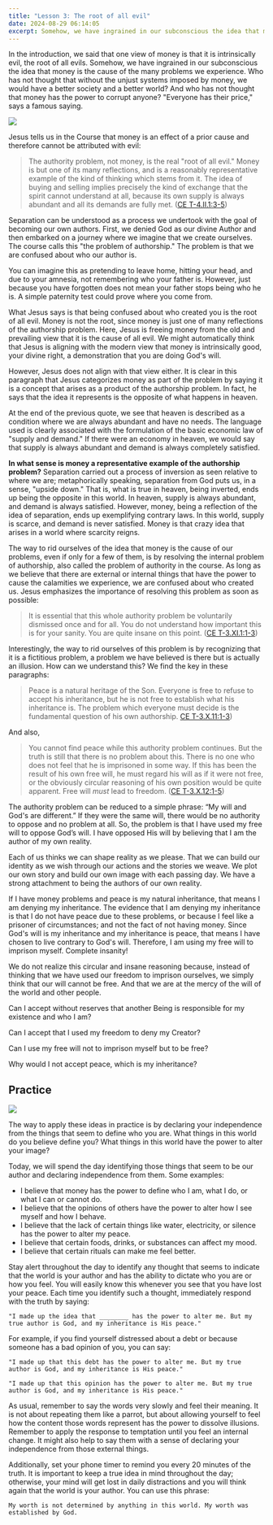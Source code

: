 ```yaml
---
title: "Lesson 3: The root of all evil"
date: 2024-08-29 06:14:05
excerpt: Somehow, we have ingrained in our subconscious the idea that money is the cause of the many problems we experience. Who has not thought that without the unjust systems imposed by money, we would have a better society and a better world?
---
```

In the introduction, we said that one view of money is that it is intrinsically evil, the root of all evils. Somehow, we have ingrained in our subconscious the idea that money is the cause of the many problems we experience. Who has not thought that without the unjust systems imposed by money, we would have a better society and a better world? And who has not thought that money has the power to corrupt anyone? "Everyone has their price," says a famous saying.

![](https://siran.github.io/assets/a_new_vision_on_money/money-grows.png)


Jesus tells us in the Course that money is an effect of a prior cause and therefore cannot be attributed with evil:

> The authority problem, not money, is the real "root of all evil." Money is but one of its many reflections, and is a reasonably representative example of the kind of thinking which stems from it. The idea of buying and selling implies precisely the kind of exchange that the spirit cannot understand at all, because its own supply is always abundant and all its demands are fully met. ([CE T-4.II.1:3-5](https://acimce.app/:T-4.II.1:3-5))

Separation can be understood as a process we undertook with the goal of becoming our own authors. First, we denied God as our divine Author and then embarked on a journey where we imagine that we create ourselves. The course calls this "the problem of authorship." The problem is that we are confused about who our author is.

You can imagine this as pretending to leave home, hitting your head, and due to your amnesia, not remembering who your father is. However, just because you have forgotten does not mean your father stops being who he is. A simple paternity test could prove where you come from.

What Jesus says is that being confused about who created you is the root of all evil. Money is not the root, since money is just one of many reflections of the authorship problem. Here, Jesus is freeing money from the old and prevailing view that it is the cause of all evil. We might automatically think that Jesus is aligning with the modern view that money is intrinsically good, your divine right, a demonstration that you are doing God's will.

However, Jesus does not align with that view either. It is clear in this paragraph that Jesus categorizes money as part of the problem by saying it is a concept that arises as a product of the authorship problem. In fact, he says that the idea it represents is the opposite of what happens in heaven.

At the end of the previous quote, we see that heaven is described as a condition where we are always abundant and have no needs. The language used is clearly associated with the formulation of the basic economic law of "supply and demand." If there were an economy in heaven, we would say that supply is always abundant and demand is always completely satisfied.

**In what sense is money a representative example of the authorship problem?** Separation carried out a process of inversion as seen relative to where we are; metaphorically speaking, separation from God puts us, in a sense, "upside down." That is, what is true in heaven, being inverted, ends up being the opposite in this world. In heaven, supply is always abundant, and demand is always satisfied. However, money, being a reflection of the idea of separation, ends up exemplifying contrary laws. In this world, supply is scarce, and demand is never satisfied. Money is that crazy idea that arises in a world where scarcity reigns.

The way to rid ourselves of the idea that money is the cause of our problems, even if only for a few of them, is by resolving the internal problem of authorship, also called the problem of authority in the course. As long as we believe that there are external or internal things that have the power to cause the calamities we experience, we are confused about who created us. Jesus emphasizes the importance of resolving this problem as soon as possible:

>It is essential that this whole authority problem be voluntarily dismissed once and for all. You do not understand how important this is for your sanity. You are quite insane on this point. ([CE T-3.XI.1:1-3](https://acimce.app/:T-3.XI.1:1-3))

Interestingly, the way to rid ourselves of this problem is by recognizing that it is a fictitious problem, a problem we have believed is there but is actually an illusion. How can we understand this? We find the key in these paragraphs:

> Peace is a natural heritage of the Son. Everyone is free to refuse to accept his inheritance, but he is not free to establish what his inheritance is. The problem which everyone must decide is the fundamental question of his own authorship. [CE T-3.X.11:1-3](https://acimce.app/:T-3.X.11:1-3))

And also,

> You cannot find peace while this authority problem continues. But the truth is still that there is no problem about this. There is no one who does not feel that he is imprisoned in some way. If this has been the result of his own free will, he must regard his will as if it were not free, or the obviously circular reasoning of his own position would be quite apparent. Free will _must_ lead to freedom. ([CE T-3.X.12:1-5](https://acimce.app/:T-3.X.12:1-5))

The authority problem can be reduced to a simple phrase: “My will and God's are different.” If they were the same will, there would be no authority to oppose and no problem at all. So, the problem is that I have used my free will to oppose God’s will. I have opposed His will by believing that I am the author of my own reality.

Each of us thinks we can shape reality as we please. That we can build our identity as we wish through our actions and the stories we weave. We plot our own story and build our own image with each passing day. We have a strong attachment to being the authors of our own reality.

If I have money problems and peace is my natural inheritance, that means I am denying my inheritance. The evidence that I am denying my inheritance is that I do not have peace due to these problems, or because I feel like a prisoner of circumstances; and not the fact of not having money. Since God's will is my inheritance and my inheritance is peace, that means I have chosen to live contrary to God's will. Therefore, I am using my free will to imprison myself. Complete insanity!

We do not realize this circular and insane reasoning because, instead of thinking that we have used our freedom to imprison ourselves, we simply think that our will cannot be free. And that we are at the mercy of the will of the world and other people.

Can I accept without reserves that another Being is responsible for my existence and who I am?

Can I accept that I used my freedom to deny my Creator? 

Can I use my free will not to imprison myself but to be free?

Why would I not accept peace, which is my inheritance?

## Practice
![](https://siran.github.io/assets/a_new_vision_on_money/woman-painting-wall.png)


The way to apply these ideas in practice is by declaring your independence from the things that seem to define who you are. What things in this world do you believe define you? What things in this world have the power to alter your image?

Today, we will spend the day identifying those things that seem to be our author and declaring independence from them. Some examples:

- I believe that money has the power to define who I am, what I do, or what I can or cannot do.
- I believe that the opinions of others have the power to alter how I see myself and how I behave.
- I believe that the lack of certain things like water, electricity, or silence has the power to alter my peace.
- I believe that certain foods, drinks, or substances can affect my mood.
- I believe that certain rituals can make me feel better.

Stay alert throughout the day to identify any thought that seems to indicate that the world is your author and has the ability to dictate who you are or how you feel. You will easily know this whenever you see that you have lost your peace. Each time you identify such a thought, immediately respond with the truth by saying:

	"I made up the idea that ________ has the power to alter me. But my true author is God, and my inheritance is His peace."

For example, if you find yourself distressed about a debt or because someone has a bad opinion of you, you can say:

	"I made up that this debt has the power to alter me. But my true author is God, and my inheritance is His peace."

	"I made up that this opinion has the power to alter me. But my true author is God, and my inheritance is His peace."

As usual, remember to say the words very slowly and feel their meaning. It is not about repeating them like a parrot, but about allowing yourself to feel how the content those words represent has the power to dissolve illusions. Remember to apply the response to temptation until you feel an internal change. It might also help to say them with a sense of declaring your independence from those external things.

Additionally, set your phone timer to remind you every 20 minutes of the truth. It is important to keep a true idea in mind throughout the day; otherwise, your mind will get lost in daily distractions and you will think again that the world is your author. You can use this phrase:

	My worth is not determined by anything in this world. My worth was established by God.
